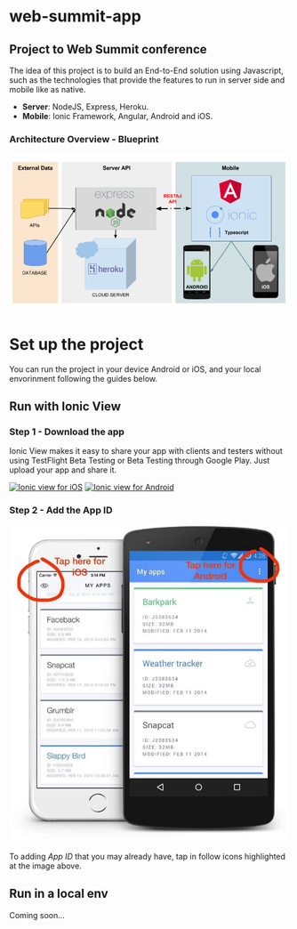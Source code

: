 # web-summit-app

## Project to Web Summit conference

The idea of this project is to build an End-to-End solution using Javascript, such as the technologies that provide the features to run in server side and mobile like as native.

 - **Server**: NodeJS, Express, Heroku.
 - **Mobile**: Ionic Framework, Angular, Android and iOS.
 
### Architecture Overview - Blueprint
![Blueprint architecture](https://raw.githubusercontent.com/francisluz/web-summit-app/master/Web-Summit-Blueprint.png?raw=true)

# Set up the project

You can run the project in your device Android or iOS, and your local envorinment following the guides below.

## Run with Ionic View

### Step 1 - Download the app

Ionic View makes it easy to share your app with clients and testers without using TestFlight Beta Testing or Beta Testing through Google Play. Just upload your app and share it.

<a href="https://itunes.apple.com/us/app/ionic-view/id849930087?ls=1&mt=8" target="_blank">![Ionic view for iOS](https://docs.ionic.io/img/appstore.png?raw=true)</a> <a href="https://play.google.com/store/apps/details?id=com.ionic.viewapp">![Ionic view for Android](https://docs.ionic.io/img/playstore.png?raw=true)</a>

### Step 2 - Add the App ID
![Adding new App ID](https://raw.githubusercontent.com/francisluz/web-summit-app/master/IMG_1581.JPG)

To adding *App ID* that you may already have, tap in follow icons highlighted at the image above.


## Run in a local env

Coming soon...

